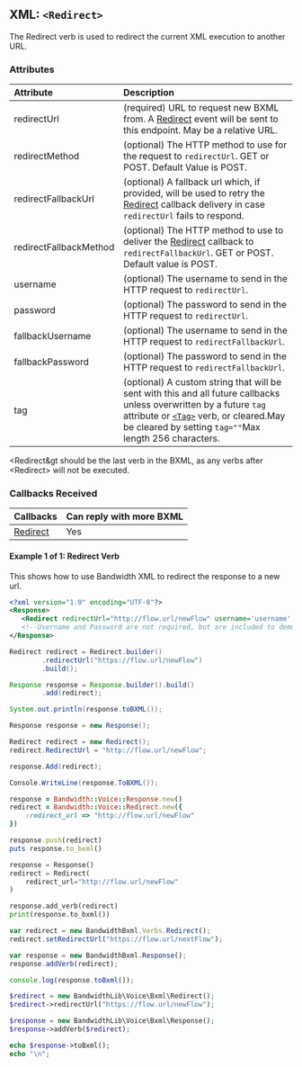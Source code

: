 
## XML: `<Redirect>`
The Redirect verb is used to redirect the current XML execution to another URL.

### Attributes

| Attribute              | Description |
|:-----------------------|:------------|
| redirectUrl            | (required) URL to request new BXML from. A [Redirect](../callbacks/redirect.md) event will be sent to this endpoint. May be a relative URL. |
| redirectMethod         | (optional) The HTTP method to use for the request to `redirectUrl`. GET or POST. Default Value is POST. |
| redirectFallbackUrl    | (optional) A fallback url which, if provided, will be used to retry the [Redirect](../callbacks/redirect.md) callback delivery in case `redirectUrl` fails to respond. |
| redirectFallbackMethod | (optional) The HTTP method to use to deliver the [Redirect](../callbacks/redirect.md) callback to `redirectFallbackUrl`. GET or POST. Default value is POST. |
| username               | (optional) The username to send in the HTTP request to `redirectUrl`. |
| password               | (optional) The password to send in the HTTP request to `redirectUrl`. |
| fallbackUsername       | (optional) The username to send in the HTTP request to `redirectFallbackUrl`. |
| fallbackPassword       | (optional) The password to send in the HTTP request to `redirectFallbackUrl`. |
| tag                    | (optional) A custom string that will be sent with this and all future callbacks unless overwritten by a future `tag` attribute or [`<Tag>`](tag.md) verb, or cleared.May be cleared by setting `tag=""`Max length 256 characters. |



&lt;Redirect&gt should be the last verb in the BXML, as any verbs after &lt;Redirect&gt; will not be executed.



### Callbacks Received

| Callbacks                            | Can reply with more BXML |
|:-------------------------------------|:-------------------------|
| [Redirect](../callbacks/redirect.md) | Yes                      |



#### Example 1 of 1: Redirect Verb
This shows how to use Bandwidth XML to redirect the response to a new url.




```XML
<?xml version="1.0" encoding="UTF-8"?>
<Response>
   <Redirect redirectUrl="http://flow.url/newFlow" username='username' password='password'/>
   <!--Username and Password are not required, but are included to demonstrate adding multiple attributes to the redirect tag-->
</Response>
```



```java
Redirect redirect = Redirect.builder()
        .redirectUrl("https://flow.url/newFlow")
        .build();

Response response = Response.builder().build()
        .add(redirect);

System.out.println(response.toBXML());
```



```csharp
Response response = new Response();

Redirect redirect = new Redirect();
redirect.RedirectUrl = "http://flow.url/newFlow";

response.Add(redirect);

Console.WriteLine(response.ToBXML());
```




```ruby
response = Bandwidth::Voice::Response.new()
redirect = Bandwidth::Voice::Redirect.new({
    :redirect_url => "http://flow.url/newFlow"
})

response.push(redirect)
puts response.to_bxml()
```



```python
response = Response()
redirect = Redirect(
    redirect_url="http://flow.url/newFlow"
)

response.add_verb(redirect)
print(response.to_bxml())
```



```js
var redirect = new BandwidthBxml.Verbs.Redirect();
redirect.setRedirectUrl("https://flow.url/nextFlow");

var response = new BandwidthBxml.Response();
response.addVerb(redirect);

console.log(response.toBxml());
```



```php
$redirect = new BandwidthLib\Voice\Bxml\Redirect();
$redirect->redirectUrl("https://flow.url/newFlow");

$response = new BandwidthLib\Voice\Bxml\Response();
$response->addVerb($redirect);

echo $response->toBxml();
echo "\n";
```



